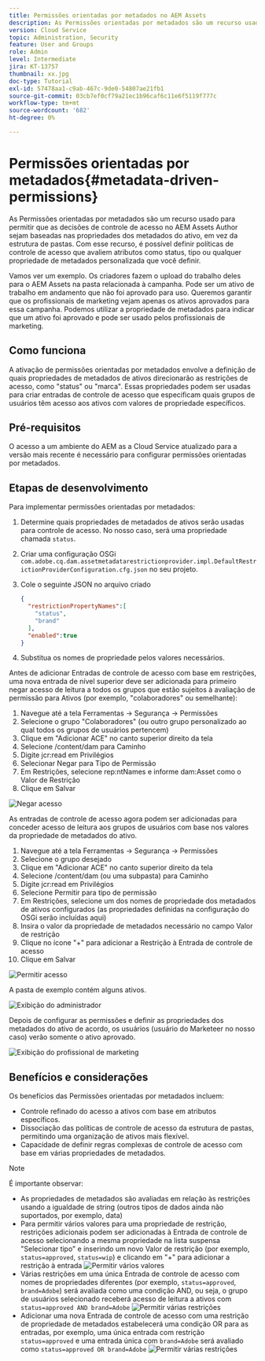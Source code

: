 ```yaml
---
title: Permissões orientadas por metadados no AEM Assets
description: As Permissões orientadas por metadados são um recurso usado para restringir o acesso com base nas propriedades dos metadados do ativo, em vez da estrutura de pastas.
version: Cloud Service
topic: Administration, Security
feature: User and Groups
role: Admin
level: Intermediate
jira: KT-13757
thumbnail: xx.jpg
doc-type: Tutorial
exl-id: 57478aa1-c9ab-467c-9de0-54807ae21fb1
source-git-commit: 03cb7ef0cf79a21ec1b96caf6c11e6f5119f777c
workflow-type: tm+mt
source-wordcount: '682'
ht-degree: 0%

---
```


# Permissões orientadas por metadados{#metadata-driven-permissions}

As Permissões orientadas por metadados são um recurso usado para permitir que as decisões de controle de acesso no AEM Assets Author sejam baseadas nas propriedades dos metadados do ativo, em vez da estrutura de pastas. Com esse recurso, é possível definir políticas de controle de acesso que avaliem atributos como status, tipo ou qualquer propriedade de metadados personalizada que você definir.

Vamos ver um exemplo. Os criadores fazem o upload do trabalho deles para o AEM Assets na pasta relacionada à campanha. Pode ser um ativo de trabalho em andamento que não foi aprovado para uso. Queremos garantir que os profissionais de marketing vejam apenas os ativos aprovados para essa campanha. Podemos utilizar a propriedade de metadados para indicar que um ativo foi aprovado e pode ser usado pelos profissionais de marketing.

## Como funciona

A ativação de permissões orientadas por metadados envolve a definição de quais propriedades de metadados de ativos direcionarão as restrições de acesso, como &quot;status&quot; ou &quot;marca&quot;. Essas propriedades podem ser usadas para criar entradas de controle de acesso que especificam quais grupos de usuários têm acesso aos ativos com valores de propriedade específicos.

## Pré-requisitos

O acesso a um ambiente do AEM as a Cloud Service atualizado para a versão mais recente é necessário para configurar permissões orientadas por metadados.


## Etapas de desenvolvimento

Para implementar permissões orientadas por metadados:

1. Determine quais propriedades de metadados de ativos serão usadas para controle de acesso. No nosso caso, será uma propriedade chamada `status`.
1. Criar uma configuração OSGi `com.adobe.cq.dam.assetmetadatarestrictionprovider.impl.DefaultRestrictionProviderConfiguration.cfg.json` no seu projeto.
1. Cole o seguinte JSON no arquivo criado

   ```json
   {
     "restrictionPropertyNames":[
       "status",
       "brand"
     ],
     "enabled":true
   }
   ```

1. Substitua os nomes de propriedade pelos valores necessários.


Antes de adicionar Entradas de controle de acesso com base em restrições, uma nova entrada de nível superior deve ser adicionada para primeiro negar acesso de leitura a todos os grupos que estão sujeitos à avaliação de permissão para Ativos (por exemplo, &quot;colaboradores&quot; ou semelhante):

1. Navegue até a tela Ferramentas → Segurança → Permissões
1. Selecione o grupo &quot;Colaboradores&quot; (ou outro grupo personalizado ao qual todos os grupos de usuários pertencem)
1. Clique em &quot;Adicionar ACE&quot; no canto superior direito da tela
1. Selecione /content/dam para Caminho
1. Digite jcr:read em Privilégios
1. Selecionar Negar para Tipo de Permissão
1. Em Restrições, selecione rep:ntNames e informe dam:Asset como o Valor de Restrição
1. Clique em Salvar

![Negar acesso](./assets/metadata-driven-permissions/deny-access.png)

As entradas de controle de acesso agora podem ser adicionadas para conceder acesso de leitura aos grupos de usuários com base nos valores da propriedade de metadados do ativo.

1. Navegue até a tela Ferramentas → Segurança → Permissões
1. Selecione o grupo desejado
1. Clique em &quot;Adicionar ACE&quot; no canto superior direito da tela
1. Selecione /content/dam (ou uma subpasta) para Caminho
1. Digite jcr:read em Privilégios
1. Selecione Permitir para tipo de permissão
1. Em Restrições, selecione um dos nomes de propriedade dos metadados de ativos configurados (as propriedades definidas na configuração do OSGi serão incluídas aqui)
1. Insira o valor da propriedade de metadados necessário no campo Valor de restrição
1. Clique no ícone &quot;+&quot; para adicionar a Restrição à Entrada de controle de acesso
1. Clique em Salvar

![Permitir acesso](./assets/metadata-driven-permissions/allow-access.png)

A pasta de exemplo contém alguns ativos.

![Exibição do administrador](./assets/metadata-driven-permissions/admin-view.png)

Depois de configurar as permissões e definir as propriedades dos metadados do ativo de acordo, os usuários (usuário do Marketeer no nosso caso) verão somente o ativo aprovado.

![Exibição do profissional de marketing](./assets/metadata-driven-permissions/marketeer-view.png)

## Benefícios e considerações

Os benefícios das Permissões orientadas por metadados incluem:

- Controle refinado do acesso a ativos com base em atributos específicos.
- Dissociação das políticas de controle de acesso da estrutura de pastas, permitindo uma organização de ativos mais flexível.
- Capacidade de definir regras complexas de controle de acesso com base em várias propriedades de metadados.

>[!NOTE]
>
> É importante observar:
> 
> - As propriedades de metadados são avaliadas em relação às restrições usando a igualdade de string (outros tipos de dados ainda não suportados, por exemplo, data)
> - Para permitir vários valores para uma propriedade de restrição, restrições adicionais podem ser adicionadas à Entrada de controle de acesso selecionando a mesma propriedade na lista suspensa &quot;Selecionar tipo&quot; e inserindo um novo Valor de restrição (por exemplo, `status=approved`, `status=wip`) e clicando em &quot;+&quot; para adicionar a restrição à entrada
> ![Permitir vários valores](./assets/metadata-driven-permissions/allow-multiple-values.png)
> - Várias restrições em uma única Entrada de controle de acesso com nomes de propriedades diferentes (por exemplo, `status=approved`, `brand=Adobe`) será avaliada como uma condição AND, ou seja, o grupo de usuários selecionado receberá acesso de leitura a ativos com `status=approved AND brand=Adobe`
> ![Permitir várias restrições](./assets/metadata-driven-permissions/allow-multiple-restrictions.png)
> - Adicionar uma nova Entrada de controle de acesso com uma restrição de propriedade de metadados estabelecerá uma condição OR para as entradas, por exemplo, uma única entrada com restrição `status=approved` e uma entrada única com `brand=Adobe` será avaliado como `status=approved OR brand=Adobe`
> ![Permitir várias restrições](./assets/metadata-driven-permissions/allow-multiple-aces.png)
